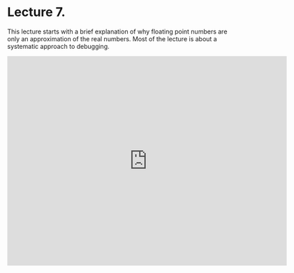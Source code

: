 # Lecture 7.

This lecture starts with a brief explanation of why floating point numbers are only an approximation of the real numbers. Most of the lecture is about a systematic approach to debugging.

<iframe width="640" height="480" src="http://www.youtube.com/embed/5gt2WDBl8-0" frameborder="0" allowfullscreen></iframe>